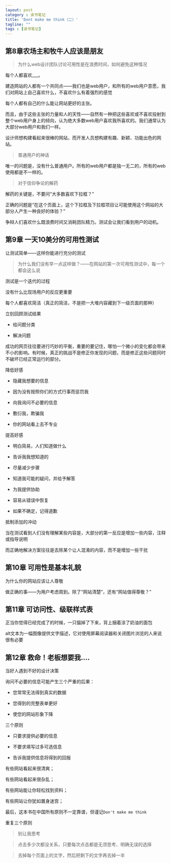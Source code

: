 ```yaml
---
layout: post
category : 读书笔记
title: 'Dont make me think（二）'
tagline: ""
tags : [读书笔记]
---
```


## 第8章农场主和牧牛人应该是朋友

> 为什么web设计团队讨论可用性是在浪费时间，如何避免这种情况

每个人都喜欢___。

建造网站的人都有一个共同点——我们也是web用户，和所有的web用户意愿，我们对网站上自己喜欢什么，不喜欢什么有着强烈的感觉

每个人都有自己的什么能让网站更好的主张。

<!--break-->

而且，由于这些主张的力量和人的天性——自然有一种把这些喜欢或不喜欢投射到整个web用户身上的倾向，认为绝大多数web用户喜欢我所喜欢的。我们通常认为大部分web用户和我们一样。

设计师想构建看起来很棒的网站，而开发人员想构建有趣、新颖、功能出色的网站。

> 普通用户的神话

唯一的问题是，没有什么普通用户。所有的web用户都是独一无二的，所有的web使用都是不一样的。

> 对于信仰争论的解药

解药的关键是，不要问“大多数喜欢下拉框？”

正确的问题是“在这个页面上，这个下拉框及下拉框项目让可能使用这个网站的大部分人产生一种良好的体验？”

争辩人们喜欢什么既浪费时间又消耗团队精力。测试会让我们看到用户的动机。

## 第9章 一天10美分的可用性测试

让测试简单——这样你能进行充分的测试

> 为什么我们没有早一点这样做？——在网站的第一次可用性测试中，每一个都会这么说

测试是一个迭代的过程

没有什么比现场用户的反应更重要

每个人都喜欢简洁（真正的简洁，不是把一大堆内容藏到下一级页面的那种）

立刻回顾测试结果

- 给问题分类

- 解决问题

成功的网页往往要进行巧妙的平衡，重要的要记住，哪怕一个微小的变化都会带来不小的影响。有时候，真正的挑战不是修正你发现的问题，而是修正这些问题同时不破坏已经正常运行的部分。

降低好感

- 隐藏我想要的信息

- 因为没有按照你们的方式行事而惩罚我

- 向我询问不必要的信息

- 敷衍我，欺骗我

- 你的网站看上去不专业

提高好感

- 明白简易，人们知道做什么

- 告诉我我想知道的

- 尽量减少步骤

- 知道我可能的疑问，并给予解答

- 为我提供协助

- 容易从错误中恢复

- 如果不确定，记得道歉

抵制添加的冲动

当在测试看到人们没有理解某些内容是，大部分的第一反应是增加一些内容，注释或指导说明

而正确地解决方案往往是去除某个让人混淆的内容，而不是增加一些干扰


## 第10章 可用性是基本礼貌

为什么你的网站应该让人尊敬

做正确的事——为用户考虑周到。除了“网站清楚”，还有“网站值得尊敬？”

## 第11章 可访问性、级联样式表

正当你觉得已经完成了的时候，一只猫掉了下来，背上捆着涂了奶油的面包

alt文本为一幅图像提供文字描述，它对使用屏幕阅读器和关闭图片浏览的人来说很有必要

## 第12章 救命！老板想要我....

当好人遇到不好的设计决策

询问不必要的信息可能产生三个严重的后果：

- 您常常无法得到真实的数据

- 您得到的完整表单更好

- 使您的网站形象下降

三个原则

- 只要求提供必要的信息

- 不要求填写过多可选信息

- 告诉我提供信息将得到的回报


有些网站看起来很清爽；

有些网站看起来很杂乱；

有些网站能让你轻松找到资料；

有些网站让你犹如置身迷宫；

最后，这本书在中国所有原则不一定靠谱，但谨记`Don't make me think`

重复三个原则

> 别让我思考

> 点击多少次都没关系，只要每次点击都是无须思考、明确无误的选择

> 去掉每个页面上的文字，然后把剩下的文字再去掉一半